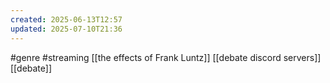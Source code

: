 ```yaml
---
created: 2025-06-13T12:57
updated: 2025-07-10T21:36
---
```

#genre #streaming
[[the effects of Frank Luntz]]
[[debate discord servers]]
[[debate]]

